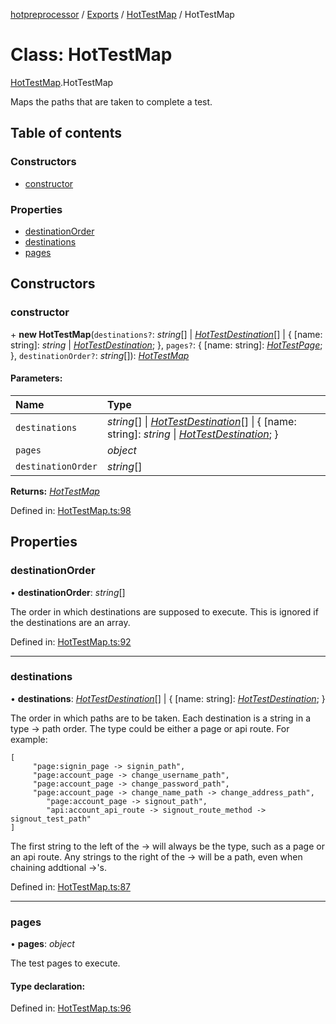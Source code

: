 [hotpreprocessor](../README.md) / [Exports](../modules.md) / [HotTestMap](../modules/hottestmap.md) / HotTestMap

# Class: HotTestMap

[HotTestMap](../modules/hottestmap.md).HotTestMap

Maps the paths that are taken to complete a test.

## Table of contents

### Constructors

- [constructor](hottestmap.hottestmap-1.md#constructor)

### Properties

- [destinationOrder](hottestmap.hottestmap-1.md#destinationorder)
- [destinations](hottestmap.hottestmap-1.md#destinations)
- [pages](hottestmap.hottestmap-1.md#pages)

## Constructors

### constructor

\+ **new HotTestMap**(`destinations?`: *string*[] \| [*HotTestDestination*](hottestmap.hottestdestination.md)[] \| { [name: string]: *string* \| [*HotTestDestination*](hottestmap.hottestdestination.md);  }, `pages?`: { [name: string]: [*HotTestPage*](../interfaces/hottestmap.hottestpage.md);  }, `destinationOrder?`: *string*[]): [*HotTestMap*](hottestmap.hottestmap-1.md)

#### Parameters:

Name | Type |
:------ | :------ |
`destinations` | *string*[] \| [*HotTestDestination*](hottestmap.hottestdestination.md)[] \| { [name: string]: *string* \| [*HotTestDestination*](hottestmap.hottestdestination.md);  } |
`pages` | *object* |
`destinationOrder` | *string*[] |

**Returns:** [*HotTestMap*](hottestmap.hottestmap-1.md)

Defined in: [HotTestMap.ts:98](https://github.com/OurFreeLight/HotPreprocessor/blob/81355d3/src/HotTestMap.ts#L98)

## Properties

### destinationOrder

• **destinationOrder**: *string*[]

The order in which destinations are supposed to execute. This is
ignored if the destinations are an array.

Defined in: [HotTestMap.ts:92](https://github.com/OurFreeLight/HotPreprocessor/blob/81355d3/src/HotTestMap.ts#L92)

___

### destinations

• **destinations**: [*HotTestDestination*](hottestmap.hottestdestination.md)[] \| { [name: string]: [*HotTestDestination*](hottestmap.hottestdestination.md);  }

The order in which paths are to be taken. Each destination is a string
in a type -> path order. The type could be either a page or api route.
For example:
```
[
     "page:signin_page -> signin_path",
     "page:account_page -> change_username_path",
     "page:account_page -> change_password_path",
     "page:account_page -> change_name_path -> change_address_path",
		"page:account_page -> signout_path",
		"api:account_api_route -> signout_route_method -> signout_test_path"
]
```

The first string to the left of the -> will always be the type, such as a
page or an api route. Any strings to the right of the -> will be a path, even
when chaining addtional ->'s.

Defined in: [HotTestMap.ts:87](https://github.com/OurFreeLight/HotPreprocessor/blob/81355d3/src/HotTestMap.ts#L87)

___

### pages

• **pages**: *object*

The test pages to execute.

#### Type declaration:

Defined in: [HotTestMap.ts:96](https://github.com/OurFreeLight/HotPreprocessor/blob/81355d3/src/HotTestMap.ts#L96)
